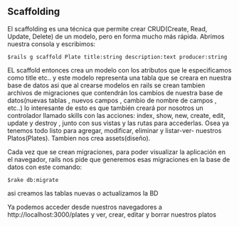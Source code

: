 ## Scaffolding

El scaffolding es una técnica que permite crear CRUD(Create, Read, Update, Delete) de un modelo, pero en forma mucho más rápida. Abrimos nuestra consola y escribimos:
```
$rails g scaffold Plate title:string description:text producer:string
```

EL scaffold entonces crea un modelo con los atributos que le especificamos como title etc.. y este modelo representa una tabla que se creara en nuestra base de datos
asi que al crearse modelos en rails se crean tambien archivos de migraciones que contendrán los cambios de nuestra base de datos(nuevas tablas , nuevos campos , cambio de nombre de campos , etc..)
lo interesante de esto es que también creará por nosotros un controlador llamado skills con las acciones: index, show, new, create, edit, update y destroy ,
junto con sus vistas y las rutas para accederlas. Osea ya tenemos todo listo para agregar, modificar, eliminar y listar-ver- nuestros Platos(Plates). Tambien nos crea assets(diseño).

Cada vez que se crean migraciones, para poder visualizar la aplicación en el navegador, rails nos pide que generemos esas migraciones en la base de datos con este comando:
```
$rake db:migrate
```

asi creamos las tablas nuevas o actualizamos la BD

Ya podemos acceder desde nuestros navegadores a http://localhost:3000/plates y ver, crear, editar y borrar nuestros platos
